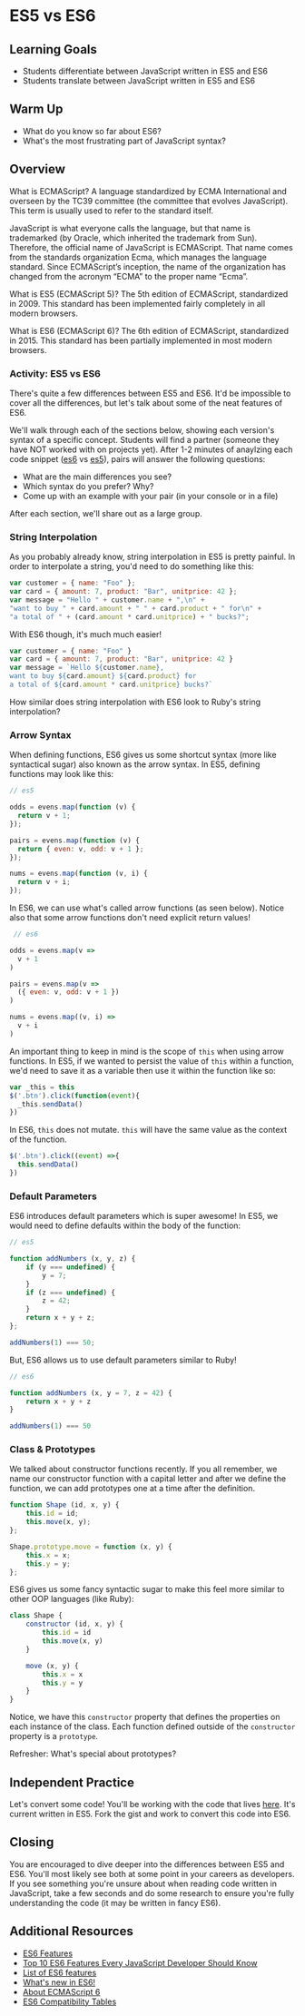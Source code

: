 # ES5 vs ES6

## Learning Goals
* Students differentiate between JavaScript written in ES5 and ES6
* Students translate between JavaScript written in ES5 and ES6

## Warm Up
* What do you know so far about ES6?
* What's the most frustrating part of JavaScript syntax?

## Overview

What is ECMAScript? A language standardized by ECMA International and overseen by the TC39 committee (the committee that evolves JavaScript). This term is usually used to refer to the standard itself.

JavaScript is what everyone calls the language, but that name is trademarked (by Oracle, which inherited the trademark from Sun). Therefore, the official name of JavaScript is ECMAScript. That name comes from the standards organization Ecma, which manages the language standard. Since ECMAScript’s inception, the name of the organization has changed from the acronym “ECMA” to the proper name “Ecma”.

What is ES5 (ECMAScript 5)? The 5th edition of ECMAScript, standardized in 2009. This standard has been implemented fairly completely in all modern browsers.

What is ES6 (ECMAScript 6)? The 6th edition of ECMAScript, standardized in 2015. This standard has been partially implemented in most modern browsers. 

### Activity: ES5 vs ES6

There's quite a few differences between ES5 and ES6. It'd be impossible to cover all the differences, but let's talk about some of the neat features of ES6. 

We'll walk through each of the sections below, showing each version's syntax of a specific concept. Students will find a partner (someone they have NOT worked with on projects yet). After 1-2 minutes of anaylzing each code snippet ([es6](https://gist.github.com/case-eee/c21d882ce240215c8c7496a0d4408c7c) vs [es5](https://gist.github.com/case-eee/54c79fd84445e24cb017b6de17e455fa)), pairs will answer the following questions:

* What are the main differences you see?
* Which syntax do you prefer? Why?
* Come up with an example with your pair (in your console or in a file)

After each section, we'll share out as a large group.

### String Interpolation

As you probably already know, string interpolation in ES5 is pretty painful. In order to interpolate a string, you'd need to do something like this:

```js
var customer = { name: "Foo" };
var card = { amount: 7, product: "Bar", unitprice: 42 };
var message = "Hello " + customer.name + ",\n" +
"want to buy " + card.amount + " " + card.product + " for\n" +
"a total of " + (card.amount * card.unitprice) + " bucks?";
```

With ES6 though, it's much much easier!

```js
var customer = { name: "Foo" }
var card = { amount: 7, product: "Bar", unitprice: 42 }
var message = `Hello ${customer.name},
want to buy ${card.amount} ${card.product} for
a total of ${card.amount * card.unitprice} bucks?`
```

How similar does string interpolation with ES6 look to Ruby's string interpolation?

### Arrow Syntax

When defining functions, ES6 gives us some shortcut syntax (more like syntactical sugar) also known as the arrow syntax. In ES5, defining functions may look like this:

```js
// es5

odds = evens.map(function (v) { 
  return v + 1; 
});

pairs = evens.map(function (v) {   
  return { even: v, odd: v + 1 }; 
});

nums = evens.map(function (v, i) { 
  return v + i; 
});

```

In ES6, we can use what's called arrow functions (as seen below). Notice also that some arrow functions don't need explicit return values!

```js
 // es6

odds = evens.map(v => 
  v + 1
)

pairs = evens.map(v => 
  ({ even: v, odd: v + 1 })
)

nums = evens.map((v, i) => 
  v + i
)
```

An important thing to keep in mind is the scope of `this` when using arrow functions. In ES5, if we wanted to persist the value of `this` within a function, we'd need to save it as a variable then use it within the function like so:

```js
var _this = this
$('.btn').click(function(event){
  _this.sendData()
})
```

In ES6, `this` does not mutate. `this` will have the same value as the context of the function.

```js
$('.btn').click((event) =>{
  this.sendData()
})
```

### Default Parameters

ES6 introduces default parameters which is super awesome! In ES5, we would need to define defaults within the body of the function:

```js
// es5

function addNumbers (x, y, z) {
    if (y === undefined) {
        y = 7;
    }
    if (z === undefined) {
        z = 42;
    }
    return x + y + z;
};

addNumbers(1) === 50;

```

But, ES6 allows us to use default parameters similar to Ruby!

```js
// es6

function addNumbers (x, y = 7, z = 42) {
    return x + y + z
}

addNumbers(1) === 50
```

### Class & Prototypes 

We talked about constructor functions recently. If you all remember, we name our constructor function with a capital letter and after we define the function, we can add prototypes one at a time after the definition. 

```js
function Shape (id, x, y) {
    this.id = id;
    this.move(x, y);
};

Shape.prototype.move = function (x, y) {
    this.x = x;
    this.y = y;
};

```

ES6 gives us some fancy syntactic sugar to make this feel more similar to other OOP languages (like Ruby):

```js
class Shape {
    constructor (id, x, y) {
        this.id = id
        this.move(x, y)
    }

    move (x, y) {
        this.x = x
        this.y = y
    }
}

```

Notice, we have this `constructor` property that defines the properties on each instance of the class. Each function defined outside of the `constructor` property is a `prototype`.

Refresher: What's special about prototypes? 

## Independent Practice

Let's convert some code! You'll be working with the code that lives [here](). It's current written in ES5. Fork the gist and work to convert this code into ES6.

## Closing

You are encouraged to dive deeper into the differences between ES5 and ES6. You'll most likely see both at some point in your careers as developers. If you see something you're unsure about when reading code written in JavaScript, take a few seconds and do some research to ensure you're fully understanding the code (it may be written in fancy ES6).

## Additional Resources
* [ES6 Features](http://es6-features.org/)
* [Top 10 ES6 Features Every JavaScript Developer Should Know](https://webapplog.com/es6/) 
* [List of ES6 features](https://github.com/lukehoban/es6features)
* [What's new in ES6!](http://exploringjs.com/es6/ch_overviews.html)
* [About ECMAScript 6](http://exploringjs.com/es6/ch_about-es6.html#sec_tc39)
* [ES6 Compatibility Tables](https://kangax.github.io/compat-table/es6/)

